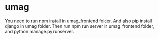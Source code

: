 # umag

You need to run npm install in umag_frontend folder. And also pip install django in umag folder. Then run npm run server in umag_frontend folder, and python manage.py runserver. 
